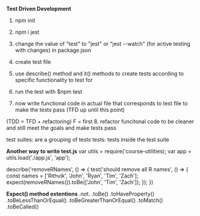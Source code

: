 **Test Driven Development**

1. npm init
2. npm i jest
3. change the value of "test" to "jest" or "jest --watch" (for active testing with changes) in package.json
4. create test file
5. use describe() method and it() methods to create tests according to specific functionality to test for
6. run the test with $npm test

7. now write functional code in actual file that corresponds to test file to make the tests pass
(TFD up until this point)

(TDD = TFD + refactoring) F = first
8. refactor funcitonal code to be cleaner and still meet the goals and make tests pass


test suites: are a grouping of tests
tests: tests inside the test suite

**Another way to write test.js**
var utils = require('course-utilities);
var app = utils.load('./app.js', 'app');

describe('removeRNames', () => {
    test('should remove all R names', () => {
        const names = ['Rithvik', 'John', 'Ryan', 'Tim', 'Zach'];
        expect(removeRNames()).toBe(['John', 'Tim', 'Zach']);
    });
})

**Expect() method extentions**
.not.
.toBe()
.toHaveProperty()
.toBeLessThanOrEqual()
.toBeGreaterThanOrEqual()
.toMatch()
.toBeCalled()